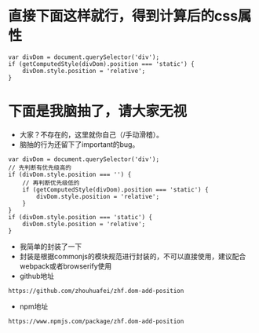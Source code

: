 # 直接下面这样就行，得到计算后的css属性
```
var divDom = document.querySelector('div');
if (getComputedStyle(divDom).position === 'static') {
    divDom.style.position = 'relative';
}
```

# 下面是我脑抽了，请大家无视
* 大家？不存在的，这里就你自己（/手动滑稽）。
* 脑抽的行为还留下了important的bug。
```
var divDom = document.querySelector('div');
// 先判断有优先级高的
if (divDom.style.position === '') {
    // 再判断优先级低的
    if (getComputedStyle(divDom).position === 'static') {
        divDom.style.position = 'relative';
    }
}
if (divDom.style.position === 'static') {
    divDom.style.position = 'relative';
}
```
* 我简单的封装了一下
* 封装是根据commonjs的模块规范进行封装的，不可以直接使用，建议配合webpack或者browserify使用
* github地址
```
https://github.com/zhouhuafei/zhf.dom-add-position
```
* npm地址
```
https://www.npmjs.com/package/zhf.dom-add-position
```
